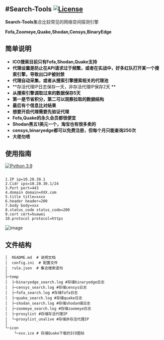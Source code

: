 


#Search-Tools [![License](https://img.shields.io/aur/license/yaourt.svg)](https://github.com/atdpa4sw0rd/Search-Tools/blob/main/LICENSE)
----------

**Search-Tools**集合比较常见的网络空间探测引擎

**Fofa,Zoomeye,Quake,Shodan,Censys,BinaryEdge**


## 简单说明
- **ICO搜索目前只有Fofa,Shodan,Quake支持**
- **代理设置是防止在API请求过于频繁，或者在实战中，好多红队打开某一个搜索引擎，导致出口IP被封禁**
- **代理自动采集，或者从搜索引擎搜索相关的代理池**
- **存活代理IP日志保存一天，非存活代理IP保存2天 **
- **从搜索引擎调取过来的数据保存5天**
- **第一是节省积分，第二可以观察拉取的数据结构**
- **最后有个信息比对结果**
- **想要开启代理需要先验证代理**
- **Fofa,Quake的永久会员都很便宜**
- **Shodan黑五1美元一个，淘宝也有很多卖的**
- **censys,binaryedge都可以免费注册，但每个月只能查询250次**
- **大佬勿喷**

## 使用指南

[![Python 3.9](https://img.shields.io/badge/python-3.9-yellow.svg)](https://www.python.org/) 
```

1.IP ip=10.20.30.1 
2.Cidr ips=10.20.30.1/24 
3.Port port=443 
4.domain domain=XXX.com 
5.title title=xxxx 
6.header header=200 
7.body body=xxx
8.status_code status_code=200 
9.cert cert=huawei
10.protocol protocol=https

```

![image](https://gitee.com/atdpa4sw0rd/Search-Tools/blob/main/search_tools.jpg)







## 文件结构

    │  README.md  # 说明文档
    │  config.ini  # 配置文件
    │  rule.json  # 集合搜索语句
    │
    ├─temp
    │  ├─binaryedge_search.log #存储binaryedge日志
    │  ├─censys_search.log #存储censys日志
    │  ├─fofa_search.log #存储fofa日志
    │  ├─quake_search.log #存储quake日志
    │  ├─shodan_search.log #存储shodan储日志
    │  ├─zoomeye_search.log #存储zoomeye日志
    │  ├─proxylist #存储存活代理IP
    │  └─proxylist_unalive #存储非存活代理IP
    │
    └─icon
        └─xxx.ico # 存储Quake下载的ICO图标
